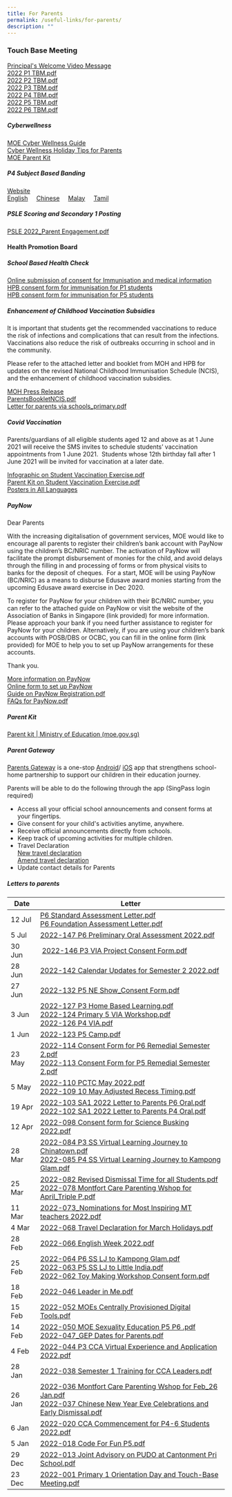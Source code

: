 ```yaml
---
title: For Parents
permalink: /useful-links/for-parents/
description: ""
---
```

### Touch Base Meeting
[Principal's Welcome Video Message](https://www.canva.com/design/DAE0o4G3XqU/y38KHLRz1DBkttTyCNeyvg/watch?utm_content=DAE0o4G3XqU&utm_campaign=designshare&utm_medium=link&utm_source=publishsharelink) <br>
[2022 P1 TBM.pdf](/files/tbm/2022%20P1%20TBM.pdf) <br>
[2022 P2 TBM.pdf](/files/TBM/2022%20P2%20TBM.pdf) <br>
[2022 P3 TBM.pdf](/files/TBM/2022%20P3%20TBM.pdf) <br>
[2022 P4 TBM.pdf](/files/TBM/2022%20P4%20TBM.pdf) <br>
[2022 P5 TBM.pdf](/files/TBM/2022%20P5%20TBM.pdf) <br>
[2022 P6 TBM.pdf](/files/TBM/2022%20P6%20TBM.pdf)

##### Cyberwellness 
[MOE Cyber Wellness Guide](https://www.moe.gov.sg/education-in-sg/our-programmes/cyber-wellness) <br>
[Cyber Wellness Holiday Tips for Parents](/files/Cyberwellness%20Holiday%20Tips%20for%20Parents.pdf) <br>
[MOE Parent Kit](https://www.moe.gov.sg/-/media/files/parent-kit/cyber-wellness-for-your-child.pdf)

##### P4 Subject Based Banding
[Website](https://www.moe.gov.sg/primary/curriculum/subject-based-banding)  
[English](/files/MOE_SBB_ENG_revised%201%20Mar%202018.pdf)     [Chinese](/files/MOE_SBB_CHI_revised%201%20Mar%202018.pdf)     [Malay](/files/MOE_SBB_ML_revised%201%20Mar%202018.pdf)     [Tamil](/files/MOE_SBB_TL_revised%201%20Mar%202018.pdf)

##### PSLE Scoring and Secondary 1 Posting
[PSLE 2022_Parent Engagement.pdf](/files/PSLE%202022_Parent%20Engagement.pdf)

#### Health Promotion Board  

##### School Based Health Check
	
[Online submission of consent for Immunisation and medical information](https://childconsent.hpb.gov.sg/ship/process/SHIP/OnlineChildConsentPortal) <br>
[HPB consent form for immunisation for P1 students](/files/HPB-Consent%20Form%20for%20Immunisation%20for%20P1%20Students.pdf) <br>
[HPB consent form for immunisation for P5 students](/files/HPB-Consent%20Form%20for%20Immunisation%20for%20P5%20Students.pdf)
	
##### Enhancement of Childhood Vaccination Subsidies
It is important that students get the recommended vaccinations to reduce the risk of infections and complications that can result from the infections. Vaccinations also reduce the risk of outbreaks occurring in school and in the community.  
  
Please refer to the attached letter and booklet from MOH and HPB for updates on the revised National Childhood Immunisation Schedule (NCIS), and the enhancement of childhood vaccination subsidies.

[MOH Press Release](https://www.moh.gov.sg/news-highlights/details/enhanced-subsidies-for-nationally-recommended-vaccinations-and-childhood-developmental-screening) <br>
[ParentsBookletNCIS.pdf](/files/ParentsBookletNCIS.pdf) <br>
[Letter for parents via schools_primary.pdf](/files/Letter%20for%20parents%20via%20schools_primary.pdf)

##### Covid Vaccination
Parents/guardians of all eligible students aged 12 and above as at 1 June 2021 will receive the SMS invites to schedule students’ vaccination appointments from 1 June 2021.  Students whose 12th birthday fall after 1 June 2021 will be invited for vaccination at a later date.

[Infographic on Student Vaccination Exercise.pdf](/files/Infographic%20on%20Student%20Vaccination%20Exercise.pdf) <br>
[Parent Kit on Student Vaccination Exercise.pdf](/files/Parent%20Kit%20on%20Student%20Vaccination%20Exercise.pdf) <br>
[Posters in All Languages](https://www.moe.gov.sg/-/media/files/parent-kit/vaccination-for-students.pdf)

##### PayNow
Dear Parents

With the increasing digitalisation of government services, MOE would like to encourage all parents to register their children’s bank account with PayNow using the children’s BC/NRIC number. The activation of PayNow will facilitate the prompt disbursement of monies for the child, and avoid delays through the filling in and processing of forms or from physical visits to banks for the deposit of cheques.  For a start, MOE will be using PayNow (BC/NRIC) as a means to disburse Edusave award monies starting from the upcoming Edusave award exercise in Dec 2020.

To register for PayNow for your children with their BC/NRIC number, you can refer to the attached guide on PayNow or visit the website of the Association of Banks in Singapore (link provided) for more information. Please approach your bank if you need further assistance to register for PayNow for your children. Alternatively, if you are using your children’s bank accounts with POSB/DBS or OCBC, you can fill in the online form (link provided) for MOE to help you to set up PayNow arrangements for these accounts.

Thank you.   
  
[More information on PayNow](https://www.abs.org.sg/PayNow) <br>
[Online form to set up PayNow](https://go.gov.sg/paynowregister) <br>
[Guide on PayNow Registration.pdf](/files/Guide%20on%20PayNow%20Registration.pdf) <br>
[FAQs for PayNow.pdf](/files/FAQs%20for%20PayNow.pdf)

##### Parent Kit
[Parent kit | Ministry of Education (moe.gov.sg)](https://www.moe.gov.sg/parentkit)

##### Parent Gateway

[Parents Gateway](https://pg.moe.edu.sg/) is a one-stop [Android](https://play.google.com/store/apps/details?id=com.moe.pgp)/ [iOS](https://apps.apple.com/sg/app/parents-gateway/id1267198708) app that strengthens school-home partnership to support our children in their education journey.
	
Parents will be able to do the following through the app (SingPass login required)

* Access all your official school announcements and consent forms at your fingertips.
* Give consent for your child's activities anytime, anywhere.
* Receive official announcements directly from schools.
* Keep track of upcoming activities for multiple children.
* Travel Declaration <br>[New travel declaration](/files/Quick-Guide-to-Travel-Declaration-on-PG.pdf) <br> [Amend travel declaration](/files/Amending%20Travel%20Declarations%20on%20PG.pdf) 
* Update contact details for Parents

##### Letters to parents
	
| Date | Letter |
|---|---|
| 12 Jul | [P6 Standard Assessment Letter.pdf](/files/P6%20Standard%20Assessment%20Letter.pdf) <br> [P6 Foundation Assessment Letter.pdf](/files/P6%20Foundation%20Assessment%20Letter.pdf) |
| 5 Jul  | [2022-147 P6 Preliminary Oral Assessment 2022.pdf](/files/2022-147%20P6%20Preliminary%20Oral%20Assessment%202022.pdf) |
| 30 Jun |  [2022-146 P3 VIA Project Consent Form.pdf](/files/2022-146%20P3%20VIA%20Project%20Consent%20Form.pdf) |
| 28 Jun | [2022-142 Calendar Updates for Semester 2 2022.pdf](/files/2022-142%20Calendar%20Updates%20for%20Semester%202%202022.pdf) |
| 27 Jun | [2022-132 P5 NE Show\_Consent Form.pdf](/files/2022-132%20P5%20NE%20Show_Consent%20Form.pdf) |
| 3 Jun | [2022-127 P3 Home Based Learning.pdf](/files/2022-127%20P3%20Home%20Based%20Learning.pdf) <br> [2022-124 Primary 5 VIA Workshop.pdf](/files/2022-124%20Primary%205%20VIA%20Workshop%20after%20school%20on%2030%20June%202022%20pdf.pdf) <br> [2022-126 P4 VIA.pdf](/files/2022-126%20P4%20VIA.pdf) |
| 1 Jun | [2022-123 P5 Camp.pdf](/files/2022-123%20P5%20Camp.pdf) |
| 23 May | [2022-114 Consent Form for P6 Remedial Semester 2.pdf](/files/2022-114%20Consent%20Form%20for%20P6%20Remedial%20%20Semester%202.pdf) <br> [2022-113 Consent Form for P5 Remedial Semester 2.pdf](/files/2022-113%20Consent%20Form%20for%20P5%20Remedial%20Semester%202.pdf) |
| 5 May | [2022-110 PCTC May 2022.pdf](/files/2022-110%20PCTC%20May%202022.pdf) <br> [2022-109 10 May Adjusted Recess Timing.pdf](/files/2022-109%2010%20May%20Adjusted%20Recess%20Timing.pdf) |
| 19 Apr | [2022-103 SA1 2022 Letter to Parents P6 Oral.pdf](/files/2022-103%20SA1%202022%20Letter%20to%20Parents%20P6%20Oral.pdf) <br> [2022-102 SA1 2022 Letter to Parents P4 Oral.pdf](/files/2022-102%20SA1%202022%20Letter%20to%20Parents%20P4%20Oral.pdf) |
| 12 Apr | [2022-098 Consent form for Science Busking 2022.pdf](/files/2022-098%20Consent%20form%20for%20Science%20Busking%202022.pdf) |
| 28 Mar | [2022-084 P3 SS Virtual Learning Journey to Chinatown.pdf](/files/2022-084%20P3%20SS%20Virtual%20Learning%20Journey%20to%20Chinatown.pdf) <br> [2022-085 P4 SS Virtual Learning Journey to Kampong Glam.pdf](/files/2022-085%20P4%20SS%20Virtual%20Learning%20Journey%20to%20Kampong%20Glam.pdf) |
| 25 Mar | [2022-082 Revised Dismissal Time for all Students.pdf](/files/2022-082%20Revised%20Dismissal%20Time%20for%20all%20Students.pdf) <br> [2022-078 Montfort Care Parenting Wshop for April_Triple P.pdf](/files/2022-078%20Montfort%20Care%20Parenting%20Wshop%20for%20April_Triple%20P.pdf) |
| 11 Mar  | [2022-073_Nominations for Most Inspiring MT teachers 2022.pdf](/files/2022-073_Nominations%20for%20Most%20Inspiring%20MT%20teachers%202022.pdf) |
| 4 Mar | [2022-068 Travel Declaration for March Holidays.pdf](/files/2022-068%20Travel%20Declaration%20for%20March%20Holidays.pdf) |
| 28 Feb  | [2022-066 English Week 2022.pdf](/files/2022-066%20English%20Week%202022.pdf) |
| 25 Feb  | [2022-064 P6 SS LJ to Kampong Glam.pdf](/files/2022-064%20P6%20SS%20LJ%20to%20Kampong%20Glam.pdf) <br> [2022-063 P5 SS LJ to Little India.pdf](/files/2022-063%20P5%20SS%20LJ%20to%20Little%20India.pdf) <br> [2022-062 Toy Making Workshop Consent form.pdf](/files/2022-062%20Toy%20Making%20Workshop%20Consent%20form.pdf) |
| 18 Feb | [2022-046 Leader in Me.pdf](/files/2022-046%20Leader%20in%20Me.pdf) |
| 15 Feb | [2022-052 MOEs Centrally Provisioned Digital Tools.pdf](/files/2022-052%20MOEs%20Centrally%20Provisioned%20Digital%20Tools.pdf) |
| 14 Feb | [2022-050 MOE Sexuality Education P5 P6 .pdf](/files/2022-050%20MOE%20Sexuality%20Education%20%20P5%20%20P6%20.pdf) <br> [2022-047_GEP Dates for Parents.pdf](/files/2022-047_GEP%20Dates%20for%20Parents.pdf) |
| 4 Feb  | [2022-044 P3 CCA Virtual Experience and Application 2022.pdf](/files/2022-044%20P3%20CCA%20Virtual%20Experience%20and%20Application%202022.pdf) |
| 28 Jan  | [2022-038 Semester 1 Training for CCA Leaders.pdf](/files/2022-038%20Semester%201%20Training%20for%20CCA%20Leaders.pdf) |
| 26 Jan | [2022-036 Montfort Care Parenting Wshop for Feb_26 Jan.pdf](/files/2022-036%20Montfort%20Care%20Parenting%20Wshop%20for%20Feb_26%20Jan.pdf) <br> [2022-037 Chinese New Year Eve Celebrations and Early Dismissal.pdf](/files/2022-037%20Chinese%20New%20Year%20Eve%20Celebrations%20and%20Early%20Dismissal.pdf) |
| 6 Jan | [2022-020 CCA Commencement for P4-6 Students 2022.pdf](/files/2022-020%20CCA%20Commencement%20for%20P4-6%20Students%202022.pdf) |
| 5 Jan | [2022-018 Code For Fun P5.pdf](/files/2022-018%20Code%20For%20Fun%20P5.pdf) |
| 29 Dec | [2022-013 Joint Advisory on PUDO at Cantonment Pri School.pdf](/files/2022-013%20Joint%20Advisory%20on%20PUDO%20at%20Cantonment%20Pri%20School.pdf) |
| 23 Dec | [2022-001 Primary 1 Orientation Day and Touch-Base Meeting.pdf](/files/2022-001%20Primary%201%20Orientation%20Day%20and%20Touch-Base%20Meeting.pdf) |